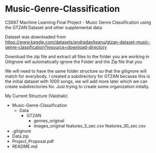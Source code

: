# Music-Genre-Classification

CS667 Machine Learning Final Project - Music Genre Classification using the GTZAN Dataset and other supplemental data

Dataset was downloaded from https://www.kaggle.com/datasets/andradaolteanu/gtzan-dataset-music-genre-classification?resource=download-directory

Download the zip file and extract all files to the folder you are working in
Gitignore will automatically ignore the Folder and the Zip file that you

We will need to have the same folder structure so that the gitignore will match for everybody.
I created a subdirectory for GTZAN because this is the initial dataset with 1000 songs, we will add more later which we can create subdirectories for. Just trying to create some organization intially.

My Current Structure (Vaishak):

- Music-Genre-Classification
  - Data
    - GTZAN
      - genres_original
      - images_original
        features_3_sec.csv
        features_30_sec.csv
- .gitignore
- Data.zip
- Project_Proposal.pdf
- README.md